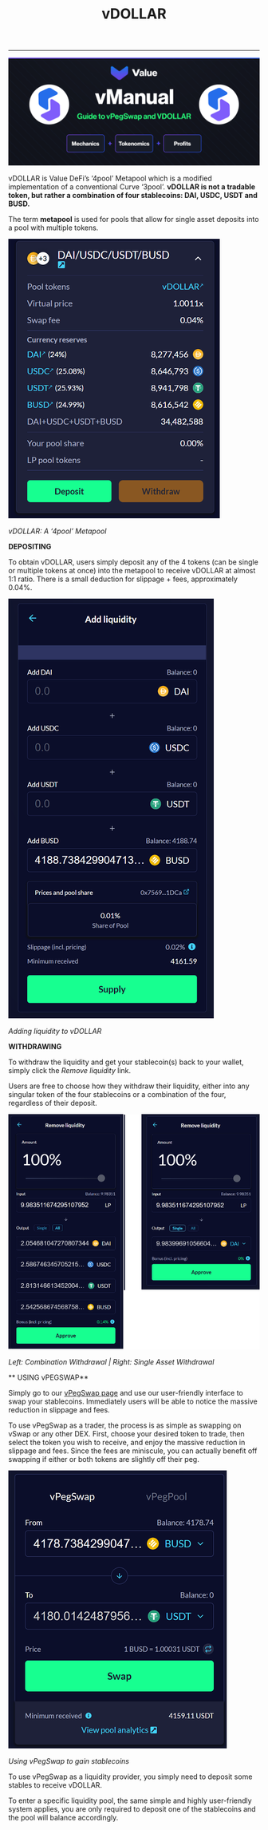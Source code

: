 ﻿---
id: vDOLLAR
title: vDOLLAR
sidebar_label: vDOLLAR
---
---
![vDOLLAR](../img/vDOLLAR.png)

vDOLLAR is Value DeFi’s ‘4pool’ Metapool which is a modified implementation of a conventional Curve ‘3pool’. **vDOLLAR is not a tradable token, but rather a combination of four stablecoins: DAI, USDC, USDT and BUSD.** 

The term **metapool** is used for pools that allow for single asset deposits into a pool with multiple tokens.

![vDOLLAR](../img/vDOLLAR1.png)

_vDOLLAR: A ‘4pool’ Metapool_

**DEPOSITING**

To obtain vDOLLAR, users simply deposit any of the 4 tokens (can be single or multiple tokens at once) into the metapool to receive vDOLLAR at almost 1:1 ratio. There is a small deduction for slippage + fees, approximately 0.04%.

![vDOLLAR](../img/vDOLLAR2.png)

_Adding liquidity to vDOLLAR_

**WITHDRAWING**

To withdraw the liquidity and get your stablecoin(s) back to your wallet, simply click the *Remove liquidity* link. 

Users are free to choose how they withdraw their liquidity, either into any singular token of the four stablecoins or a combination of the four, regardless of their deposit.

![vDOLLAR](../img/vDOLLAR3.png)

_Left: Combination Withdrawal | Right: Single Asset Withdrawal_

** USING vPEGSWAP**

Simply go to our [vPegSwap page](https://bsc.valuedefi.io/#/vpeg-swap) and use our user-friendly interface to swap your stablecoins. 
Immediately users will be able to notice the massive reduction in slippage and fees. 

To use vPegSwap as a trader, the process is as simple as swapping on vSwap or any other DEX. First, choose your desired token to trade, then select the token you wish to receive, and enjoy the massive reduction in slippage and fees. Since the fees are miniscule, you can actually benefit off swapping if either or both tokens are slightly off their peg.

![vDOLLAR](../img/vDOLLAR4.png)

_Using vPegSwap to gain stablecoins_

To use vPegSwap as a liquidity provider, you simply need to deposit some stables to receive vDOLLAR.

To enter a specific liquidity pool, the same simple and highly user-friendly system applies, you are only required to deposit one of the stablecoins and the pool will balance accordingly.


